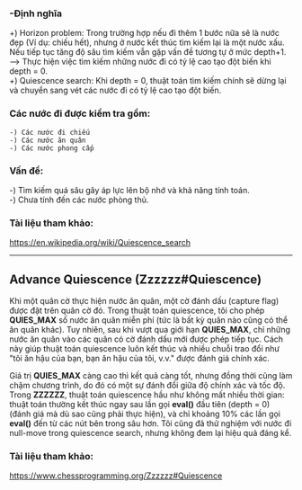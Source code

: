 ### -Định nghĩa
+) Horizon problem: Trong trường hợp nếu đi thêm 1 bước nữa sẽ là nước đẹp (Ví dụ: chiếu hết), nhưng ở nước kết thúc tìm kiếm lại là một nước xấu. Nếu tiếp tục tăng độ sâu tìm kiếm vẫn gặp vấn đề tương tự ở mức depth+1.  
--> Thực hiện việc tìm kiếm những nước đi có tỷ lệ cao tạo đột biến khi depth = 0.  
+) Quiescence search: Khi depth = 0, thuật toán tìm kiếm chính sẽ dừng lại và chuyển sang vét các nước đi có tỷ lệ cao tạo đột biến.

### Các nước đi được kiểm tra gồm:  
    -) Các nước đi chiếu  
    -) Các nước ăn quân  
    -) Các nước phong cấp  

### Vấn đề:
-) Tìm kiếm quá sâu gây áp lực lên bộ nhớ và khả năng tính toán.  
-) Chưa tính đến các nước phòng thủ.  

### Tài liệu tham khảo:  
https://en.wikipedia.org/wiki/Quiescence_search  

---

## Advance Quiescence (Zzzzzz#Quiescence)  
Khi một quân cờ thực hiện nước ăn quân, một cờ đánh dấu (capture flag) được đặt trên quân cờ đó. Trong thuật toán quiescence, tôi cho phép **QUIES_MAX** số nước ăn quân miễn phí (tức là bất kỳ quân nào cũng có thể ăn quân khác). Tuy nhiên, sau khi vượt qua giới hạn **QUIES_MAX**, chỉ những nước ăn quân vào các quân có cờ đánh dấu mới được phép tiếp tục. Cách này giúp thuật toán quiescence luôn kết thúc và nhiều chuỗi trao đổi như "tôi ăn hậu của bạn, bạn ăn hậu của tôi, v.v." được đánh giá chính xác.  

Giá trị **QUIES_MAX** càng cao thì kết quả càng tốt, nhưng đồng thời cũng làm chậm chương trình, do đó có một sự đánh đổi giữa độ chính xác và tốc độ. Trong **ZZZZZZ**, thuật toán quiescence hầu như không mất nhiều thời gian: thuật toán thường kết thúc ngay sau lần gọi **eval()** đầu tiên (depth = 0) (đánh giá mà dù sao cũng phải thực hiện), và chỉ khoảng 10% các lần gọi **eval()** đến từ các nút bên trong sâu hơn. Tôi cũng đã thử nghiệm với nước đi null-move trong quiescence search, nhưng không đem lại hiệu quả đáng kể.  

### Tài liệu tham khảo:  
https://www.chessprogramming.org/Zzzzzz#Quiescence  

